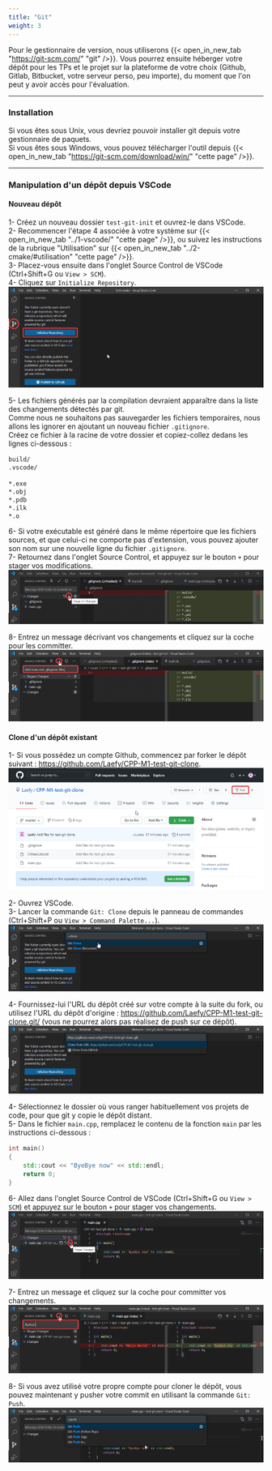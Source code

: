 ```yaml
---
title: "Git"
weight: 3
---
```


Pour le gestionnaire de version, nous utiliserons {{< open_in_new_tab "https://git-scm.com/" "git" />}}. Vous pourrez ensuite héberger votre dépôt pour les TPs et le projet sur la plateforme de votre choix (Github, Gitlab, Bitbucket, votre serveur perso, peu importe), du moment que l'on peut y avoir accès pour l'évaluation.

---

### Installation

Si vous êtes sous Unix, vous devriez pouvoir installer git depuis votre gestionnaire de paquets.\
Si vous êtes sous Windows, vous pouvez télécharger l'outil depuis {{< open_in_new_tab "https://git-scm.com/download/win/" "cette page" />}}.

---

### Manipulation d'un dépôt depuis VSCode

#### Nouveau dépôt

1- Créez un nouveau dossier `test-git-init` et ouvrez-le dans VSCode.\
2- Recommencer l'étape 4 associée à votre système sur {{< open_in_new_tab "../1-vscode/" "cette page" />}}, ou suivez les instructions de la rubrique "Utilisation" sur {{< open_in_new_tab "../2-cmake/#utilisation" "cette page" />}}.\
3- Placez-vous ensuite dans l'onglet Source Control de VSCode (Ctrl+Shift+G ou `View > SCM`).\
4- Cliquez sur `Initialize Repository`.
![](/images/vscode-git-init.png)

5- Les fichiers générés par la compilation devraient apparaître dans la liste des changements détectés par git.\
Comme nous ne souhaitons pas sauvegarder les fichiers temporaires, nous allons les ignorer en ajoutant un nouveau fichier `.gitignore`.\
Créez ce fichier à la racine de votre dossier et copiez-collez dedans les lignes ci-dessous :
```b
build/
.vscode/

*.exe
*.obj
*.pdb
*.ilk
*.o
```

6- Si votre exécutable est généré dans le même répertoire que les fichiers sources, et que celui-ci ne comporte pas d'extension, vous pouvez ajouter son nom sur une nouvelle ligne du fichier `.gitignore`.\
7- Retournez dans l'onglet Source Control, et appuyez sur le bouton `+` pour stager vos modifications.
![](/images/vscode-git-stage.png)

8- Entrez un message décrivant vos changements et cliquez sur la coche pour les committer.
![](/images/vscode-git-commit.png)

#### Clone d'un dépôt existant

1- Si vous possédez un compte Github, commencez par forker le dépôt suivant : https://github.com/Laefy/CPP-M1-test-git-clone.
![](/images/github-fork.png)

2- Ouvrez VSCode.\
3- Lancer la commande `Git: Clone` depuis le panneau de commandes (Ctrl+Shift+P ou `View > Command Palette...`).
![](/images/vscode-git-clone.png)

4- Fournissez-lui l'URL du dépôt créé sur votre compte à la suite du fork, ou utilisez l'URL du dépôt d'origine : https://github.com/Laefy/CPP-M1-test-git-clone.git/ (vous ne pourrez alors pas réalisez de push sur ce dépôt).
![](/images/vscode-git-clone-url.png)


4- Sélectionnez le dossier où vous ranger habituellement vos projets de code, pour que git y copie le dépôt distant.\
5- Dans le fichier `main.cpp`, remplacez le contenu de la fonction `main` par les instructions ci-dessous :
```cpp
int main()
{
	std::cout << "ByeBye now" << std::endl;
	return 0;
} 
```

6- Allez dans l'onglet Source Control de VSCode (Ctrl+Shift+G ou `View > SCM`) et appuyez sur le bouton `+` pour stager vos changements.
![](/images/vscode-git-clone-stage.png)

7- Entrez un message et cliquez sur la coche pour committer vos changements.
![](/images/vscode-git-clone-commit.png)

8- Si vous avez utilisé votre propre compte pour cloner le dépôt, vous pouvez maintenant y pusher votre commit en utilisant la commande `Git: Push`.
![](/images/vscode-git-push.png)

